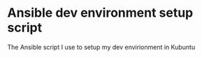 # Ansible dev environment setup script
The Ansible script I use to setup my dev envirionment in Kubuntu
